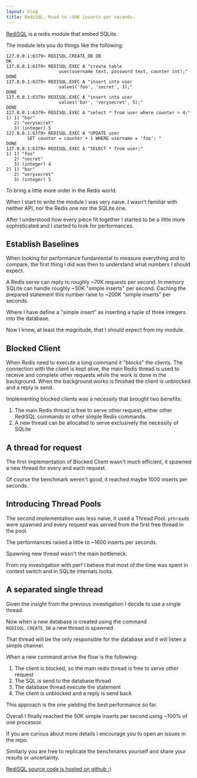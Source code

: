 ```yaml
---
layout: blog
title: RediSQL, Road to ~50K inserts per seconds.
---
```



[RediSQL][1] is a redis module that embed SQLite.

The module lets you do things like the following:

```
127.0.0.1:6379> REDISQL.CREATE_DB DB                                                
OK
127.0.0.1:6379> REDISQL.EXEC A "create table 
                    user(username text, password text, counter int);"
DONE
127.0.0.1:6379> REDISQL.EXEC A "insert into user 
                    values('foo', 'secret', 3);"
DONE
127.0.0.1:6379> REDISQL.EXEC A "insert into user 
                    values('bar', 'verysecret', 5);"
DONE
127.0.0.1:6379> REDISQL.EXEC A "select * from user where counter > 4;"
1) 1) "bar"
   2) "verysecret"
   3) (integer) 5
127.0.0.1:6379> REDISQL.EXEC A "UPDATE user 
        SET counter = counter + 1 WHERE username = 'foo'; "                        
DONE
127.0.0.1:6379> REDISQL.EXEC A "SELECT * from user;"
1) 1) "foo"
   2) "secret"
   3) (integer) 4
2) 1) "bar"
   2) "verysecret"
   3) (integer) 5
```
To bring a little more order in the Redis world.

When I start to write the module I was very naive.
I wasn't familiar with neither API, nor the Redis one nor the SQLite one.

After I understood how every piece fit together I started to be a little more sophisticated and I started to look for performances.

## Establish Baselines

When looking for performance fundamental to measure everything and to compare, the first thing I did was then to understand what numbers I should expect.

A Redis serve can reply to roughly ~70K requests per second.
In memory SQLite can handle roughly ~50K "simple inserts" per second. Caching the prepared statement this number raise to ~200K "simple inserts" per seconds.

Where I have define a "simple insert" as inserting a tuple of three integers into the database.

Now I know, at least the magnitude, that I should expect from my module.

## Blocked Client

When Redis need to execute a long command it "blocks" the clients.
The connection with the client is kept alive, the main Redis thread is used to receive and complete other requests while the work is done in the background.
When the background works is finished the client is unblocked and a reply is send.

Implementing blocked clients was a necessity that brought two benefits:

1. The main Redis thread is free to serve other request, either other RediSQL commands or other simple Redis commands.
2. A new thread can be allocated to serve exclusively the necessity of SQLite

## A thread for request

The first implementation of Blocked Client wasn't much efficient, it spawned a new thread for every and each request.

Of course the benchmark weren't good, it reached maybe 1000 inserts per seconds.

## Introducing Thread Pools

The second implementation was less naive, it used a Thread Pool.
`pthread`s were spawned and every request was served from the first free thread in the pool.

The performances raised a little to ~1600 inserts per seconds.

Spawning new thread wasn't the main bottleneck.

From my investigation with perf I believe that most of the time was spent in context switch and in SQLite internals locks.

## A separated single thread

Given the insight from the previous investigation I decide to use a single thread.

Now when a new database is created using the command `REDISQL.CREATE_DB` a new thread is spawned.

That thread will be the only responsible for the database and it will listen a simple channel.

When a new command arrive the flow is the following:
1. The client is blocked, so the main redis thread is free to serve other request
2. The SQL is send to the database thread
3. The database thread execute the statement
4. The client is unblocked and a reply is send back

This approach is the one yielding the best performance so far.

Overall I finally reached the 50K simple inserts per second using ~100% of one processor.

If you are curious about more details I encourage you to open an issues in the repo.

Similarly you are free to replicate the benchmarks yourself and share your results or uncertainty.

[RediSQL source code is hosted on github :)][1]


[1]: https://github.com/RedBeardLab/rediSQL
